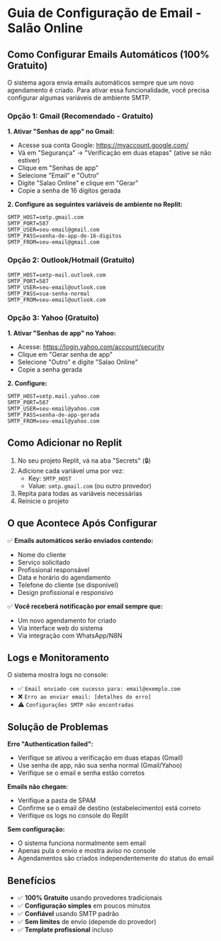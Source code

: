# Guia de Configuração de Email - Salão Online

## Como Configurar Emails Automáticos (100% Gratuito)

O sistema agora envia emails automáticos sempre que um novo agendamento é criado. Para ativar essa funcionalidade, você precisa configurar algumas variáveis de ambiente SMTP.

### Opção 1: Gmail (Recomendado - Gratuito)

**1. Ativar "Senhas de app" no Gmail:**
- Acesse sua conta Google: https://myaccount.google.com/
- Vá em "Segurança" → "Verificação em duas etapas" (ative se não estiver)
- Clique em "Senhas de app" 
- Selecione "Email" e "Outro" 
- Digite "Salao Online" e clique em "Gerar"
- Copie a senha de 16 dígitos gerada

**2. Configure as seguintes variáveis de ambiente no Replit:**

```
SMTP_HOST=smtp.gmail.com
SMTP_PORT=587
SMTP_USER=seu-email@gmail.com
SMTP_PASS=senha-de-app-de-16-digitos
SMTP_FROM=seu-email@gmail.com
```

### Opção 2: Outlook/Hotmail (Gratuito)

```
SMTP_HOST=smtp-mail.outlook.com
SMTP_PORT=587
SMTP_USER=seu-email@outlook.com
SMTP_PASS=sua-senha-normal
SMTP_FROM=seu-email@outlook.com
```

### Opção 3: Yahoo (Gratuito)

**1. Ativar "Senhas de app" no Yahoo:**
- Acesse: https://login.yahoo.com/account/security
- Clique em "Gerar senha de app"
- Selecione "Outro" e digite "Salao Online"
- Copie a senha gerada

**2. Configure:**
```
SMTP_HOST=smtp.mail.yahoo.com
SMTP_PORT=587
SMTP_USER=seu-email@yahoo.com
SMTP_PASS=senha-de-app-gerada
SMTP_FROM=seu-email@yahoo.com
```

## Como Adicionar no Replit

1. No seu projeto Replit, vá na aba "Secrets" (🔒)
2. Adicione cada variável uma por vez:
   - Key: `SMTP_HOST`
   - Value: `smtp.gmail.com` (ou outro provedor)
3. Repita para todas as variáveis necessárias
4. Reinicie o projeto

## O que Acontece Após Configurar

✅ **Emails automáticos serão enviados contendo:**
- Nome do cliente
- Serviço solicitado
- Profissional responsável
- Data e horário do agendamento
- Telefone do cliente (se disponível)
- Design profissional e responsivo

✅ **Você receberá notificação por email sempre que:**
- Um novo agendamento for criado
- Via interface web do sistema
- Via integração com WhatsApp/N8N

## Logs e Monitoramento

O sistema mostra logs no console:
- ✅ `Email enviado com sucesso para: email@exemplo.com`
- ❌ `Erro ao enviar email: [detalhes do erro]`
- ⚠️ `Configurações SMTP não encontradas`

## Solução de Problemas

**Erro "Authentication failed":**
- Verifique se ativou a verificação em duas etapas (Gmail)
- Use senha de app, não sua senha normal (Gmail/Yahoo)
- Verifique se o email e senha estão corretos

**Emails não chegam:**
- Verifique a pasta de SPAM
- Confirme se o email de destino (estabelecimento) está correto
- Verifique os logs no console do Replit

**Sem configuração:**
- O sistema funciona normalmente sem email
- Apenas pula o envio e mostra aviso no console
- Agendamentos são criados independentemente do status do email

## Benefícios

- ✅ **100% Gratuito** usando provedores tradicionais
- ✅ **Configuração simples** em poucos minutos  
- ✅ **Confiável** usando SMTP padrão
- ✅ **Sem limites** de envio (depende do provedor)
- ✅ **Template profissional** incluso
